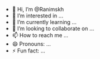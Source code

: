 - 👋 Hi, I’m @Ranimskh
- 👀 I’m interested in ...
- 🌱 I’m currently learning ...
- 💞️ I’m looking to collaborate on ...
- 📫 How to reach me ...
- 😄 Pronouns: ...
- ⚡ Fun fact: ...

<!---
Ranimskh/Ranimskh is a ✨ special ✨ repository because its `README.md` (this file) appears on your GitHub profile.
You can click the Preview link to take a look at your changes.
--->
